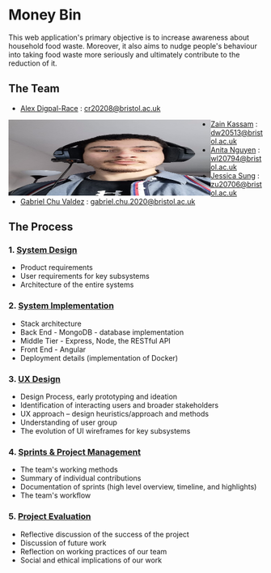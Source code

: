 # **Money Bin**

This web application's primary objective is to increase awareness about household food waste. Moreover, it also aims to nudge people's behaviour into taking food waste more seriously and ultimately contribute to the reduction of it.

## **The Team**
* [Alex Digpal-Race](https://github.com/alexDigpalRace) : <cr20208@bristol.ac.uk>
<img style="float: left;" src="Portfolio/Images/glorious_leader_2.jpeg" width="400" height="150">

* [Zain Kassam](https://github.com/Zainzzkk) : <dw20513@bristol.ac.uk>
* [Anita Nguyen](https://github.com/ng0c) : <wl20794@bristol.ac.uk>
* [Jessica Sung](https://github.com/jessicaksung) : <zu20706@bristol.ac.uk>
* [Gabriel Chu Valdez](https://github.com/gabrielchuv) : <gabriel.chu.2020@bristol.ac.uk>

## **The Process**

### 1. [System Design](Portfolio/SystemDesign.md)
* Product requirements
* User requirements for key subsystems
* Architecture of the entire systems

### 2. [System Implementation](Portfolio/SystemImplementation.md)
* Stack architecture
* Back End - MongoDB - database implementation
* Middle Tier - Express, Node, the RESTful API
* Front End - Angular
* Deployment details (implementation of Docker)

### 3. [UX Design](Portfolio/UXDesign.md)
* Design Process, early prototyping and ideation
* Identification of interacting users and broader stakeholders
* UX approach – design heuristics/approach and methods
* Understanding of user group
* The evolution of UI wireframes for key subsystems

### 4. [Sprints & Project Management](Portfolio/SprintsAndProjectManagement.md)
* The team's working methods
* Summary of individual contributions
* Documentation of sprints (high level overview, timeline, and highlights)
* The team's workflow

### 5. [Project Evaluation](Portfolio/ProjectEvaluation.md)
* Reflective discussion of the success of the project
* Discussion of future work
* Reflection on working practices of our team
* Social and ethical implications of our work
